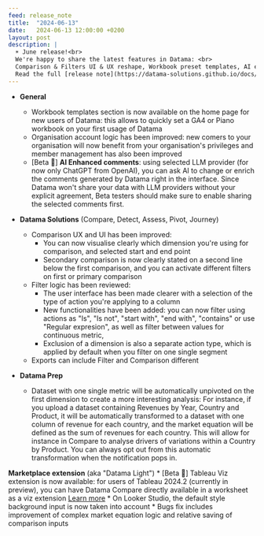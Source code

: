 ```yaml
---
feed: release_note
title:  "2024-06-13"
date:   2024-06-13 12:00:00 +0200
layout: post
description: |
  ☀️ June release!<br>
  We're happy to share the latest features in Datama: <br>
  Comparison & Filters UI & UX reshape, Workbook preset templates, AI enhanced comments... <br>
  Read the full [release note](https://datama-solutions.github.io/docs/release.html) to learn more!
---
```


* **General**
    * Workbook templates section is now available on the home page for new users of Datama: this allows to quickly set a GA4 or Piano workbook on your first usage of Datama
    * Organisation account logic has been improved: new comers to your organisation will now benefit from your organisation's privileges and member management has also been improved
    * [Beta 🧪] **AI Enhanced comments**: using selected LLM provider (for now only ChatGPT from OpenAI), you can ask AI to change or enrich the comments generated by Datama right in the interface. Since Datama won't share your data with LLM providers without your explicit agreement, Beta testers should make sure to enable sharing the selected comments first. 

* **Datama Solutions** (Compare, Detect, Assess, Pivot, Journey)
    * Comparison UX and UI has been improved: 
      * You can now visualise clearly which dimension you're using for comparison, and selected start and end point
      * Secondary comparison is now clearly stated on a second line below the first comparison, and you can activate different filters on first or primary comparison
    * Filter logic has been reviewed: 
      * The user interface has been made clearer with a selection of the type of action you're applying to a column
      * New functionalities have been added: you can now filter using actions as "Is", "Is not", "start with", "end with", "contains" or use "Regular expresion", as well as filter between values for continuous metric, 
      * Exclusion of a dimension is also a separate action type, which is applied by default when you filter on one single segment
    * Exports can include Filter and Comparison different

* **Datama Prep**
    * Dataset with one single metric will be automatically unpivoted on the first dimension to create a more interesting analysis: For instance, if you upload a dataset containing Revenues by Year, Country and Product, it will be automatically transformed to a dataset with one column of revenue for each country, and the market equation will be defined as the sum of revenues for each country. This will allow for instance in Compare to analyse drivers of variations within a Country by Product.
    You can always opt out from this automatic transformation when the notification pops in.

**Marketplace extension** (aka "Datama Light")
    * [Beta 🧪] Tableau Viz extension is now available: for users of Tableau 2024.2 (currently in preview), you can have Datama Compare directly available in a worksheet as a viz extension [Learn more]({{site.url}}/{{site.baseurl}}/extensions/how-to-use/tableau_viz.html)
    * On Looker Studio, the default style background input is now taken into account
    * Bugs fix includes improvement of complex market equation logic and relative saving of comparison inputs
